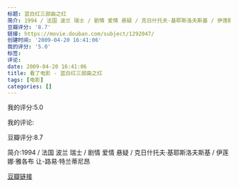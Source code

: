 ```yaml
---
标题: 蓝白红三部曲之红
简介: 1994 / 法国 波兰 瑞士 / 剧情 爱情 悬疑 / 克日什托夫·基耶斯洛夫斯基 / 伊莲娜·雅各布 让-路易·特兰蒂尼昂
豆瓣评分: '8.7'
链接: https://movie.douban.com/subject/1292047/
创建时间: '2009-04-20 16:41:06'
我的评分: '5.0'
标签:
评论:
date: 2009-04-20 16:41:06
title: 看了电影 - 蓝白红三部曲之红
tags: [电影]
categories: []
---
```


我的评分:5.0

我的评论:

豆瓣评分:8.7

简介:1994 / 法国 波兰 瑞士 / 剧情 爱情 悬疑 / 克日什托夫·基耶斯洛夫斯基 / 伊莲娜·雅各布 让-路易·特兰蒂尼昂

[豆瓣链接](https://movie.douban.com/subject/1292047/)

